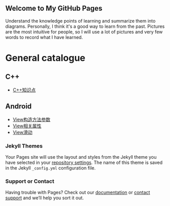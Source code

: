 ## Welcome to My GitHub Pages

Understand the knowledge points of learning and summarize them into diagrams. Personally, I think it's a good way to learn from the past. Pictures are the most intuitive for people, so I will use a lot of pictures and very few words to record what I have learned.





# General catalogue

## C++

- [C++知识点](https://github.com/cnzcy/mind/blob/master/cpp%E7%9F%A5%E8%AF%86%E7%82%B9/cpp%E7%9F%A5%E8%AF%86%E7%82%B9.md)  

## Android  

- [View构造方法参数](https://github.com/cnzcy/mind/blob/master/View构造方法参数/View构造方法参数.md)    
- [View相关属性](https://github.com/cnzcy/mind/blob/master/View相关属性/View相关属性.md)   
- [View滑动](https://github.com/cnzcy/mind/blob/master/View滑动/View滑动.md)  






### Jekyll Themes

Your Pages site will use the layout and styles from the Jekyll theme you have selected in your [repository settings](https://github.com/cnzcy/cnzcy.github.io/settings). The name of this theme is saved in the Jekyll `_config.yml` configuration file.

### Support or Contact

Having trouble with Pages? Check out our [documentation](https://help.github.com/categories/github-pages-basics/) or [contact support](https://github.com/contact) and we’ll help you sort it out.
